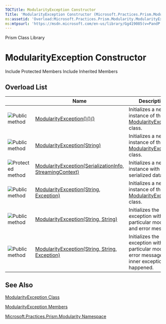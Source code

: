```yaml
---
TOCTitle: ModularityException Constructor
Title: 'ModularityException Constructor (Microsoft.Practices.Prism.Modularity)'
ms:assetid: 'Overload:Microsoft.Practices.Prism.Modularity.ModularityException.\#ctor'
ms:mtpsurl: 'https://msdn.microsoft.com/en-us/library/Gg419085(v=PandP.50)'
---
```


Prism Class Library

ModularityException Constructor
===============================

Include Protected Members
Include Inherited Members

Overload List
-------------

<span id="overloadMembersTableToggle"></span>
<table>
<colgroup>
<col width="33%" />
<col width="33%" />
<col width="33%" />
</colgroup>
<thead>
<tr class="header">
<th> </th>
<th>Name</th>
<th>Description</th>
</tr>
</thead>
<tbody>
<tr class="odd">
<td><img src="https://msdn.microsoft.com/en-us/Gg419085.pubmethod(en-us,PandP.50).gif" title="Public method" /></td>
<td><a href="https://msdn.microsoft.com/m:microsoft.practices.prism.modularity.modularityexception.">ModularityException()()()</a></td>
<td><div class="summary">
Initializes a new instance of the <a href="https://msdn.microsoft.com/t:microsoft.practices.prism.modularity.modularityexception">ModularityException</a> class.
</div></td>
</tr>
<tr class="even">
<td><img src="https://msdn.microsoft.com/en-us/Gg419085.pubmethod(en-us,PandP.50).gif" title="Public method" /></td>
<td><a href="https://msdn.microsoft.com/m:microsoft.practices.prism.modularity.modularityexception.">ModularityException(String)</a></td>
<td><div class="summary">
Initializes a new instance of the <a href="https://msdn.microsoft.com/t:microsoft.practices.prism.modularity.modularityexception">ModularityException</a> class.
</div></td>
</tr>
<tr class="odd">
<td><img src="https://msdn.microsoft.com/en-us/Gg419085.protmethod(en-us,PandP.50).gif" title="Protected method" /></td>
<td><a href="https://msdn.microsoft.com/m:microsoft.practices.prism.modularity.modularityexception.">ModularityException(SerializationInfo, StreamingContext)</a></td>
<td><div class="summary">
Initializes a new instance with serialized data.
</div></td>
</tr>
<tr class="even">
<td><img src="https://msdn.microsoft.com/en-us/Gg419085.pubmethod(en-us,PandP.50).gif" title="Public method" /></td>
<td><a href="https://msdn.microsoft.com/m:microsoft.practices.prism.modularity.modularityexception.">ModularityException(String, Exception)</a></td>
<td><div class="summary">
Initializes a new instance of the <a href="https://msdn.microsoft.com/t:microsoft.practices.prism.modularity.modularityexception">ModularityException</a> class.
</div></td>
</tr>
<tr class="odd">
<td><img src="https://msdn.microsoft.com/en-us/Gg419085.pubmethod(en-us,PandP.50).gif" title="Public method" /></td>
<td><a href="https://msdn.microsoft.com/m:microsoft.practices.prism.modularity.modularityexception.">ModularityException(String, String)</a></td>
<td><div class="summary">
Initializes the exception with a particular module and error message.
</div></td>
</tr>
<tr class="even">
<td><img src="https://msdn.microsoft.com/en-us/Gg419085.pubmethod(en-us,PandP.50).gif" title="Public method" /></td>
<td><a href="https://msdn.microsoft.com/m:microsoft.practices.prism.modularity.modularityexception.">ModularityException(String, String, Exception)</a></td>
<td><div class="summary">
Initializes the exception with a particular module, error message and inner exception that happened.
</div></td>
</tr>
</tbody>
</table>

See Also
--------

<span id="seeAlsoToggle"></span>
[ModularityException Class](https://msdn.microsoft.com/t:microsoft.practices.prism.modularity.modularityexception)

[ModularityException Members](https://msdn.microsoft.com/allmembers.t:microsoft.practices.prism.modularity.modularityexception)

[Microsoft.Practices.Prism.Modularity Namespace](https://msdn.microsoft.com/n:microsoft.practices.prism.modularity)
